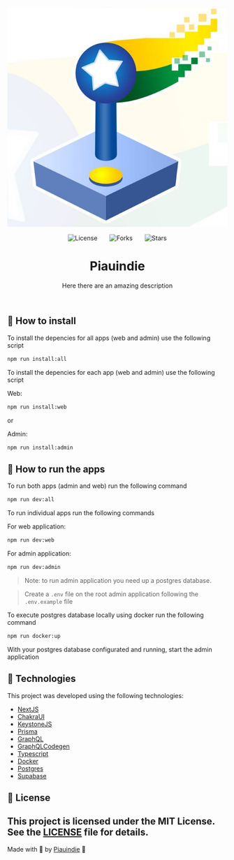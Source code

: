 <p align="center">
  <img alt="preview image" src=".github/preview.jpg">
</p>

<div align="center">
  <img src="https://img.shields.io/static/v1?label=license&message=MIT&color=545454&labelColor=000" alt="License">
  <img style="margin: 0 24px;" src="https://img.shields.io/github/forks/NitoBa/ignite-ds?label=forks&message=MIT&color=545454&labelColor=000" alt="Forks">
  <img src="https://img.shields.io/github/stars/NitoBa/ignite-ds?label=stars&message=MIT&color=545454&labelColor=000" alt="Stars">
</div>

<h1 align="center">
  Piauindie
</h1>

<p align="center">
Here there are an amazing description
</p>

<br>

## 🚀 How to install

To install the depencies for all apps (web and admin) use the following script

```bash
npm run install:all
```

To install the depencies for each app (web and admin) use the following script

Web:

```bash
npm run install:web
```

or

Admin:

```bash
npm run install:admin
```

## 🚀 How to run the apps

To run both apps (admin and web) run the following command

```bash
npm run dev:all
```

To run individual apps run the following commands

For web application:

```bash
npm run dev:web
```

For admin application:

```bash
npm run dev:admin
```

> Note: to run admin application you need up a postgres database.

> Create a `.env` file on the root admin application following the
> `.env.example` file

To execute postgres database locally using docker run the following command

```bash
npm run docker:up
```

With your postgres database configurated and running, start the admin
application

## 🧪 Technologies

This project was developed using the following technologies:

- [NextJS](https://nextjs.org/)
- [ChakraUI](https://chakra-ui.com/)
- [KeystoneJS](https://keystonejs.com/)
- [Prisma](https://www.prisma.io/)
- [GraphQL](https://graphql.org/)
- [GraphQLCodegen](https://the-guild.dev/graphql/codegen)
- [Typescript](https://storybook.js.org/)
- [Docker](https://www.docker.com/)
- [Postgres](https://www.postgresql.org/)
- [Supabase](https://supabase.com/)

## 📝 License

## This project is licensed under the MIT License. See the [LICENSE](LICENSE) file for details.

Made with 💜 by [Piauindie](https://nito-dev.vercel.app/) 👋
